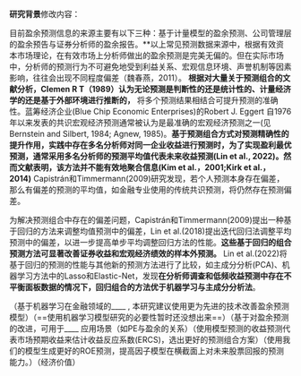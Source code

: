 **研究背景**修改内容：

目前盈余预测信息的来源主要有以下三种：基于计量模型的盈余预测、公司管理层的盈余预告与证券分析师的盈余报告。**以上常见预测数据来源中，根据有效资本市场理论，在有效市场上分析师做出的盈余预测是完美无偏的。但在实际市场中，分析师的预测行为不可避免地受到利益关系、宏观信息环境、声誉机制等因素影响，往往会出现不同程度偏差（魏春燕，2011）。 **根据对大量关于预测组合的文献分析，Clemen R T（1989）认为无论预测是判断性的还是统计性的、计量经济学的还是基于外部环境进行推断的，** 将多个预测结果相结合可提升预测的准确性。蓝筹经济企业(Blue Chip Economic Enterprises)的Robert J. Eggert 自1976年以来发表的共识宏观经济预测通常被认为是最准确的宏观经济预测之一(见Bernstein and Silbert, 1984; Agnew, 1985)。**基于预测组合方式对预测精确性的提升作用，实践中存在多名分析师对同一企业收益进行预测时，为了实现盈利最优预测，通常采用多名分析师的预测平均值代表未来收益预测(Lin et al., 2022)。然而文献表明，该方法并不能有效地聚合信息(Kim et al.，2001;Kirk et al.，2014)**  Capistrán和Timmermann(2009)研究发现，若个人预测本身存在偏差，那么有偏差的预测的平均值，如金融专业使用的传统共识预测，将仍然存在预测偏差。

为解决预测组合中存在的偏差问题，Capistrán和Timmermann(2009)提出一种基于回归的方法来调整均值预测中的偏差，Lin et al.(2018)提出迭代回归法调整平均预测中的偏差，以进一步提高单步平均调整回归方法的性能。**这些基于回归的组合预测方法可显著改善证券收益和宏观经济绩效的样本外预测。** Lin et al.(2022)将基于回归的预测的性能与其他新的预测方法进行了比较，如主成分分析(PCA)、机器学习方法中的Lasso和Elastic-Net，发现**在分析师调查和低频收益预测中存在不平衡面板数据的情况下，回归组合的方法优于机器学习与主成分分析法**。

（基于机器学习在金融领域的____ , 本研究建议使用更为先进的技术改善盈余预测模型）（==使用机器学习模型研究的必要性暂时还没想出来==）（基于对盈余预测的改进，可用于____ 应用场景（如PE与盈余的关系）（使用模型预测的收益预测代表市场预期收益来估计收益反应系数(ERCS)，选出更好的预测组合方案）（使用我们的模型生成更好的ROE预测，提高因子模型在横截面上对未来股票回报的预测能力。）（经济价值）
